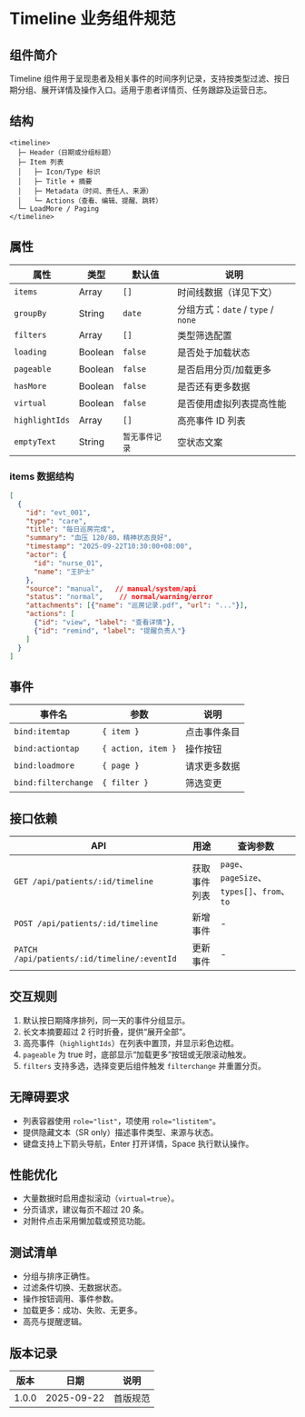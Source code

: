 ﻿# Timeline 业务组件规范

## 组件简介
Timeline 组件用于呈现患者及相关事件的时间序列记录，支持按类型过滤、按日期分组、展开详情及操作入口。适用于患者详情页、任务跟踪及运营日志。

## 结构
```
<timeline>
  ├─ Header（日期或分组标题）
  ├─ Item 列表
  │   ├─ Icon/Type 标识
  │   ├─ Title + 摘要
  │   ├─ Metadata（时间、责任人、来源）
  │   └─ Actions（查看、编辑、提醒、跳转）
  └─ LoadMore / Paging
</timeline>
```

## 属性
| 属性 | 类型 | 默认值 | 说明 |
|------|------|--------|------|
| `items` | Array | `[]` | 时间线数据（详见下文） |
| `groupBy` | String | `date` | 分组方式：`date` / `type` / `none` |
| `filters` | Array | `[]` | 类型筛选配置 |
| `loading` | Boolean | `false` | 是否处于加载状态 |
| `pageable` | Boolean | `false` | 是否启用分页/加载更多 |
| `hasMore` | Boolean | `false` | 是否还有更多数据 |
| `virtual` | Boolean | `false` | 是否使用虚拟列表提高性能 |
| `highlightIds` | Array | `[]` | 高亮事件 ID 列表 |
| `emptyText` | String | `暂无事件记录` | 空状态文案 |

### items 数据结构
```json
[
  {
    "id": "evt_001",
    "type": "care",
    "title": "每日巡房完成",
    "summary": "血压 120/80，精神状态良好",
    "timestamp": "2025-09-22T10:30:00+08:00",
    "actor": {
      "id": "nurse_01",
      "name": "王护士"
    },
    "source": "manual",   // manual/system/api
    "status": "normal",    // normal/warning/error
    "attachments": [{"name": "巡房记录.pdf", "url": "..."}],
    "actions": [
      {"id": "view", "label": "查看详情"},
      {"id": "remind", "label": "提醒负责人"}
    ]
  }
]
```

## 事件
| 事件名 | 参数 | 说明 |
|--------|------|------|
| `bind:itemtap` | `{ item }` | 点击事件条目 |
| `bind:actiontap` | `{ action, item }` | 操作按钮 |
| `bind:loadmore` | `{ page }` | 请求更多数据 |
| `bind:filterchange` | `{ filter }` | 筛选变更 |

## 接口依赖
| API | 用途 | 查询参数 |
|-----|------|----------|
| `GET /api/patients/:id/timeline` | 获取事件列表 | `page`、`pageSize`、`types[]`、`from`、`to` |
| `POST /api/patients/:id/timeline` | 新增事件 | - |
| `PATCH /api/patients/:id/timeline/:eventId` | 更新事件 | - |

## 交互规则
1. 默认按日期降序排列，同一天的事件分组显示。
2. 长文本摘要超过 2 行时折叠，提供“展开全部”。
3. 高亮事件（`highlightIds`）在列表中置顶，并显示彩色边框。
4. `pageable` 为 true 时，底部显示“加载更多”按钮或无限滚动触发。
5. `filters` 支持多选，选择变更后组件触发 `filterchange` 并重置分页。

## 无障碍要求
- 列表容器使用 `role="list"`，项使用 `role="listitem"`。
- 提供隐藏文本（SR only）描述事件类型、来源与状态。
- 键盘支持上下箭头导航，Enter 打开详情，Space 执行默认操作。

## 性能优化
- 大量数据时启用虚拟滚动（`virtual=true`）。
- 分页请求，建议每页不超过 20 条。
- 对附件点击采用懒加载或预览功能。

## 测试清单
- 分组与排序正确性。
- 过滤条件切换、无数据状态。
- 操作按钮调用、事件参数。
- 加载更多：成功、失败、无更多。
- 高亮与提醒逻辑。

## 版本记录
| 版本 | 日期 | 说明 |
|------|------|------|
| 1.0.0 | 2025-09-22 | 首版规范 |
